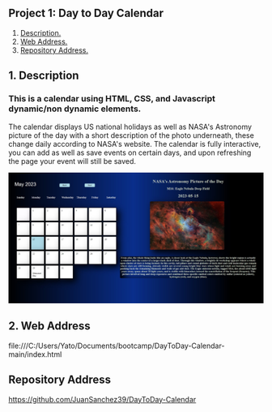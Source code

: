 ## Project 1: Day to Day Calendar

1. [ Description. ](#desc)
2. [ Web Address. ](#webadd)
3. [ Repository Address. ](#repoadd)

<a name="desc"></a>

## 1. Description

### This is a calendar using HTML, CSS, and Javascript dynamic/non dynamic elements.

The calendar displays US national holidays as well as NASA's Astronomy picture of the day with a short description of the photo underneath, these change daily according to NASA's website. The calendar is fully interactive, you can add as well as save events on certain days, and upon refreshing the page your event will still be saved.

![Top-Page-Area](website.jpg)

<a name="webadd"></a>

## 2. Web Address

file:///C:/Users/Yato/Documents/bootcamp/DayToDay-Calendar-main/index.html

<a name="repoadd"></a>

## Repository Address

https://github.com/JuanSanchez39/DayToDay-Calendar
